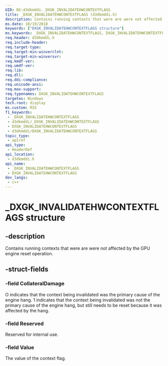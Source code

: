 ```yaml
---
UID: NS:d3dkmddi._DXGK_INVALIDATEHWCONTEXTFLAGS
title: _DXGK_INVALIDATEHWCONTEXTFLAGS (d3dkmddi.h)
description: Contains running contexts that were are were not affected by the GPU engine reset operation.
ms.date: 10/19/2018
keywords: ["DXGK_INVALIDATEHWCONTEXTFLAGS structure"]
ms.keywords: _DXGK_INVALIDATEHWCONTEXTFLAGS, DXGK_INVALIDATEHWCONTEXTFLAGS,
req.header: d3dkmddi.h
req.include-header: 
req.target-type: 
req.target-min-winverclnt: 
req.target-min-winversvr: 
req.kmdf-ver: 
req.umdf-ver: 
req.lib: 
req.dll: 
req.ddi-compliance: 
req.unicode-ansi: 
req.max-support: 
req.typenames: DXGK_INVALIDATEHWCONTEXTFLAGS
targetos: Windows
tech.root: display
ms.custom: RS5
f1_keywords:
 - _DXGK_INVALIDATEHWCONTEXTFLAGS
 - d3dkmddi/_DXGK_INVALIDATEHWCONTEXTFLAGS
 - DXGK_INVALIDATEHWCONTEXTFLAGS
 - d3dkmddi/DXGK_INVALIDATEHWCONTEXTFLAGS
topic_type:
 - apiref
api_type:
 - HeaderDef
api_location:
 - d3dkmddi.h
api_name:
 - _DXGK_INVALIDATEHWCONTEXTFLAGS
 - DXGK_INVALIDATEHWCONTEXTFLAGS
dev_langs:
 - c++
---
```


# _DXGK_INVALIDATEHWCONTEXTFLAGS structure


## -description

Contains running contexts that were are were not affected by the GPU engine reset operation.

## -struct-fields

### -field CollateralDamage

O indicates that the context being invalidated was the primary cause of the engine hang. 1 indicates that the context being invalidated was not the primary cause of the engine hang, but still needs to be reset because it was affected by the hang.

### -field Reserved

Reserved for internal use.

### -field Value

The value of the context flag.

